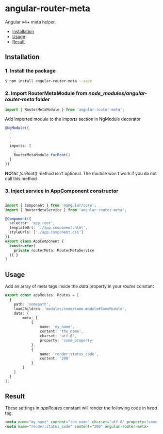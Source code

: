 # angular-router-meta
Angular v4+ meta helper.

<!-- The package helps to manage meta tags more conveniently setting them directly in routes. The tags set in routes appear in the *head* tag right after the navigation is completed.

This package is a powerful instrument in seo setting. -->


- [Installation](#installation)
- [Usage](#usage)
- [Result](#result)

## Installation

### 1. Install the package
```bash
$ npm install angular-router-meta --save
```

### 2. Import RouterMetaModule from *node_modules/angular-router-meta* folder

```typescript
import { RouterMetaModule } from 'angular-router-meta';
```
Add imported module to the *imports* section in NgModule decorator
```typescript
@NgModule({
  .
  .
  .
  imports: [
    :
    RouterMetaModule.forRoot()
  ]
})
```
**NOTE:** *forRoot()* method isn't optional. The module won't work if you do not call this method

### 3. Inject service in AppComponent constructor

```typescript

import { Component } from '@angular/core';
import { RouterMetaService } from 'angular-router-meta';

@Component({
  selector: 'app-root',
  templateUrl: './app.component.html',
  styleUrls: ['./app.component.css']
})
export class AppComponent {
  constructor(
    private routerMeta: RouterMetaService
  ){ }
}
```

## Usage
Add an array of meta tags inside the *data* property in your *routes* constant

```typescript
export const appRoutes: Routes = [
  {
    path: 'somepath',
    loadChildren: 'modules/some/some.module#SomeModule',
    data: {
        meta: [
            {
                name: 'my_name',
                content: 'the_name',
                charset: 'utf-8',
                property: 'some_property'
            },
            {
                name: 'render:status_code',
                content: '200'
            }
        ]
    }
  }
];
```

## Result
These settings in *appRoutes* constant will render the following code in *head* tag:
```html
<meta name="my_name" content="the_name" charset="utf-8" property="some_property" angular-router-meta>
<meta name="render:status_code" content="200" angular-router-meta>
```

